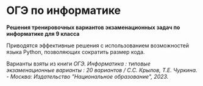 # ОГЭ по информатике

**Решения тренировочных вариантов экзаменационных задач по информатике для 9 класса**

Приводятся эффективные решения с использованием возможностей языка Python, позволяющих сократить размер кода.

Варианты взяты из книги _ОГЭ. Информатика : типовые экзаменационные варианты : 20 вариантов / С.С. Крылов, Т.Е. Чуркина. - Москва: Издательство "Национальное образование", 2023._

